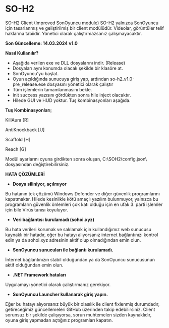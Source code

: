 # SO-H2
SO-H2 Client (Improved SonOyuncu module)
SO-H2 yalnızca SonOyuncu için tasarlanmış ve geliştirilmiş bir client modülüdür. Videolar, görüntüler telif haklarına tabiidir.
Yönetici olarak çalıştırmazsanız çalışmayacaktır.

**Son Güncelleme: 14.03.2024 v1.0**

**Nasıl Kullanılır?**
- Aşağıda verilen exe ve DLL dosyalarını indir. (Release)
- Dosyaları aynı konumda olacak şekilde bir klasöre at.
- SonOyuncu'yu başlat.
- Oyun açıldığında sunucuya giriş yap, ardından so-h2_v1.0-pre_release.exe dosyasını yönetici olarak çalıştır
- Tüm işlemlerin tamamlanmasını bekle.
- init success yazısını gördükten sonra hile inject olacaktır.
- Hilede GUI ve HUD yoktur. Tuş kombinasyonları aşağıda.


**Tuş Kombinasyonları**;

KillAura [R]

AntiKnockback [U]

Scaffold [H]

Reach [G]

Modül ayarlarını oyuna girdikten sonra oluşan, C:\SOH2\config.json\ dosyasından değiştirebilirsiniz.






**HATA ÇÖZÜMLERİ**

- **Dosya siliniyor, açılmıyor**

Bu hatanın tek çözümü Windows Defender ve diğer güvenlik programlarını kapatmaktır.
Hilede kesinlikle kötü amaçlı yazılım bulunmuyor, yalnızca bu programların güvenlik önlemleri çok katı olduğu için en ufak 3. parti işlemler için bile Virüs tanısı koyuluyor.

- **Veri bağlantısı kurulamadı (sohoi.xyz)**
 
Bu hata verileri korumak ve saklamak için kullandığımız web sunucusu kaynaklı bir hatadır, eğer bu hatayı alıyorsanız internet bağlantınızı kontrol edin ya da sohoi.xyz adresinin aktif olup olmadığından emin olun.

- **SonOyuncu sunucuları ile bağlantı kurulamadı.**

İnternet bağlantınızın stabil olduğundan ya da SonOyuncu sunucusunun aktif olduğundan emin olun.

- **.NET Framework hataları**

Uygulamayı yönetici olarak çalıştırmanız gerekiyor.

- **SonOyuncu Launcher kullanarak giriş yapın.**

Eğer bu hatayı alıyorsanız büyük bir olasılık ile client fixlenmiş durumdadır, getireceğimiz güncellemeleri GitHub üzerinden takip edebilirsiniz.
Client sorunsuz bir şekilde çalışıyorsa, sorun muhtemelen sizden kaynaklıdır, oyuna giriş yapmadan açtığınız programları kapatın.
